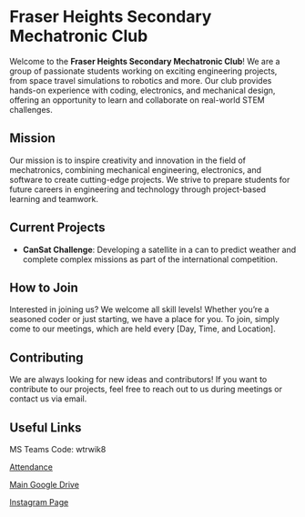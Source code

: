 # Fraser Heights Secondary Mechatronic Club

Welcome to the **Fraser Heights Secondary Mechatronic Club**! We are a group of passionate students working on exciting engineering projects, from space travel simulations to robotics and more. Our club provides hands-on experience with coding, electronics, and mechanical design, offering an opportunity to learn and collaborate on real-world STEM challenges.

## Mission
Our mission is to inspire creativity and innovation in the field of mechatronics, combining mechanical engineering, electronics, and software to create cutting-edge projects. We strive to prepare students for future careers in engineering and technology through project-based learning and teamwork.

## Current Projects
- **CanSat Challenge**: Developing a satellite in a can to predict weather and complete complex missions as part of the international competition.

## How to Join
Interested in joining us? We welcome all skill levels! Whether you’re a seasoned coder or just starting, we have a place for you. To join, simply come to our meetings, which are held every [Day, Time, and Location].

## Contributing
We are always looking for new ideas and contributors! If you want to contribute to our projects, feel free to reach out to us during meetings or contact us via email.

## Useful Links

MS Teams Code: wtrwik8

[Attendance](https://docs.google.com/spreadsheets/d/1umAEBgyqOZfpslBsxvqQwexDwqqHQ8IfyHImOSyMzUo/edit?usp=sharing)

[Main Google Drive](https://drive.google.com/drive/folders/16xlJYyNLNFLrAiLQRo47j85fF1S1eVti?usp=sharing)

[Instagram Page](https://www.instagram.com/fhssmechclub/)
